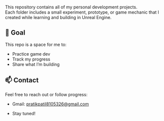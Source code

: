 This repository contains all of my personal development projects.  
Each folder includes a small experiment, prototype, or game mechanic that I created while learning and building in Unreal Engine.

## 🧠 Goal
This repo is a space for me to:
- Practice game dev
- Track my progress
- Share what I’m building
  
## 📫 Contact

Feel free to reach out or follow progress:

- Gmail: pratikpatil8105326@gmail.com

- Stay tuned!
